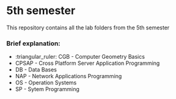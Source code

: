 <h1>5th semester</h1>
<p>This repository contains all the lab folders from the 5th semester</p>
<h3>Brief explanation:</h3>
<ul>
  <li>:triangular_ruler: CGB - Computer Geometry Basics</li>
  <li>CPSAP - Cross Platform Server Application Programming</li>
  <li>DB - Data Bases</li>
  <li>NAP - Network Applications Programming</li>
  <li>OS - Operation Systems</li>
  <li>SP - Sytem Programming</li>
</ul>


